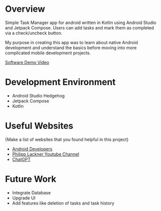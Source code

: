 # Overview

Simple Task Manager app for android written in Kotlin using Android Studio and Jetpack Compose. Users can add tasks and mark them as completed via a check/uncheck button. 

My purpose in creating this app was to learn about native Android development and understand the basics before moving into more complicated mobile development projects. 

[Software Demo Video](https://youtu.be/Xn755ZDRRjo)

# Development Environment

- Android Studio Hedgehog
- Jetpack Compose
- Kotlin

# Useful Websites

{Make a list of websites that you found helpful in this project}
* [Android Developers](developer.android.com)
* [Philipp Lackner Youtube Channel](https://www.youtube.com/@PhilippLackner)
* [ChatGPT](chat.openai.com)

# Future Work

* Integrate Database
* Upgrade UI
* Add features like deletion of tasks and task history
